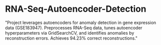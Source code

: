 # RNA-Seq-Autoencoder-Detection
"Project leverages autoencoders for anomaly detection in gene expression data (GSE183947). Preprocesses RNA-Seq data, tunes autoencoder hyperparameters via GridSearchCV, and identifies anomalies by reconstruction errors. Achieves 94.23% correct reconstructions."

